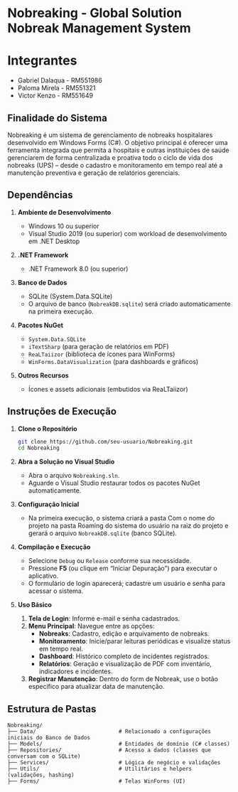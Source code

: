 # Nobreaking - Global Solution Nobreak Management System


# Integrantes

* Gabriel Dalaqua - RM551986
* Paloma Mirela - RM551321
* Victor Kenzo - RM551649



## Finalidade do Sistema
Nobreaking é um sistema de gerenciamento de nobreaks hospitalares desenvolvido em Windows Forms (C#). O objetivo principal é oferecer uma ferramenta integrada que permita a hospitais e outras instituições de saúde gerenciarem de forma centralizada e proativa todo o ciclo de vida dos nobreaks (UPS) – desde o cadastro e monitoramento em tempo real até a manutenção preventiva e geração de relatórios gerenciais.

## Dependências
1. **Ambiente de Desenvolvimento**  
   - Windows 10 ou superior  
   - Visual Studio 2019 (ou superior) com workload de desenvolvimento em .NET Desktop

2. **.NET Framework**  
   - .NET Framework 8.0 (ou superior)

3. **Banco de Dados**  
   - SQLite (System.Data.SQLite)  
   - O arquivo de banco (`NobreakDB.sqlite`) será criado automaticamente na primeira execução.

4. **Pacotes NuGet**  
   - `System.Data.SQLite`  
   - `iTextSharp` (para geração de relatórios em PDF)  
   - `ReaLTaiizor` (biblioteca de ícones para WinForms)  
   - `WinForms.DataVisualization` (para dashboards e gráficos)

5. **Outros Recursos**  
   - Ícones e assets adicionais (embutidos via ReaLTaiizor)  

## Instruções de Execução
1. **Clone o Repositório**
   ```bash
   git clone https://github.com/seu-usuario/Nobreaking.git
   cd Nobreaking
   ```

2. **Abra a Solução no Visual Studio**
   - Abra o arquivo `Nobreaking.sln`.
   - Aguarde o Visual Studio restaurar todos os pacotes NuGet automaticamente.

3. **Configuração Inicial**
   - Na primeira execução, o sistema criará a pasta Com o nome do projeto na pasta Roaming do sistema do usuário na raiz do projeto e gerará o arquivo `NobreakDB.sqlite` (banco SQLite).

4. **Compilação e Execução**
   - Selecione `Debug` ou `Release` conforme sua necessidade.
   - Pressione **F5** (ou clique em “Iniciar Depuração”) para executar o aplicativo.  
   - O formulário de login aparecerá; cadastre um usuário e senha para acessar o sistema.

5. **Uso Básico**
   1. **Tela de Login**: Informe e-mail e senha cadastrados.  
   2. **Menu Principal**: Navegue entre as opções:
      - **Nobreaks**: Cadastro, edição e arquivamento de nobreaks.
      - **Monitoramento**: Inicie/parar leituras periódicas e visualize status em tempo real.
      - **Dashboard**: Histórico completo de incidentes registrados.
      - **Relatórios**: Geração e visualização de PDF com inventário, indicadores e incidentes.
   3. **Registrar Manutenção**: Dentro do form de Nobreak, use o botão específico para atualizar data de manutenção.

## Estrutura de Pastas
```
Nobreaking/
├── Data/                          # Relacionado a configurações iniciais do Banco de Dados              
├── Models/                        # Entidades de domínio (C# classes)
├── Repositories/                  # Acesso a dados (classes que conversam com o SQLite)
├── Services/                      # Lógica de negócio e validações
├── Utils/                         # Utilitários e helpers (validações, hashing)
├── Forms/                         # Telas WinForms (UI)
```
